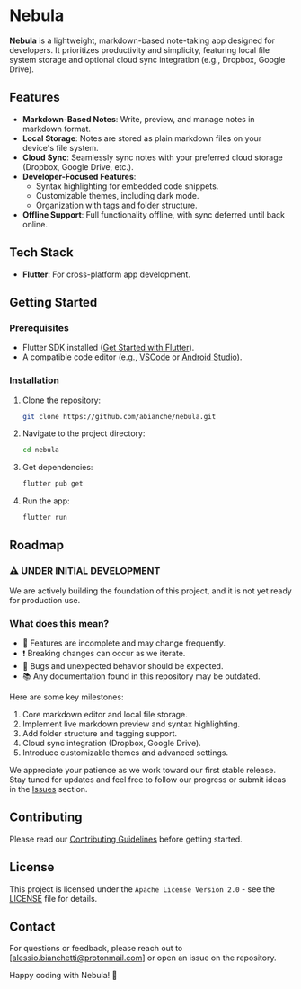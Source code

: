 # Nebula

**Nebula** is a lightweight, markdown-based note-taking app designed for developers. It prioritizes productivity and simplicity, featuring local file system storage and optional cloud sync integration (e.g., Dropbox, Google Drive).

## Features

- **Markdown-Based Notes**: Write, preview, and manage notes in markdown format.
- **Local Storage**: Notes are stored as plain markdown files on your device's file system.
- **Cloud Sync**: Seamlessly sync notes with your preferred cloud storage (Dropbox, Google Drive, etc.).
- **Developer-Focused Features**:
  - Syntax highlighting for embedded code snippets.
  - Customizable themes, including dark mode.
  - Organization with tags and folder structure.
- **Offline Support**: Full functionality offline, with sync deferred until back online.

## Tech Stack

- **Flutter**: For cross-platform app development.

## Getting Started

### Prerequisites

- Flutter SDK installed ([Get Started with Flutter](https://flutter.dev/docs/get-started)).
- A compatible code editor (e.g., [VSCode](https://code.visualstudio.com/) or [Android Studio](https://developer.android.com/studio)).

### Installation

1. Clone the repository:
   ```bash
   git clone https://github.com/abianche/nebula.git
   ```
2. Navigate to the project directory:
   ```bash
   cd nebula
   ```
3. Get dependencies:
   ```bash
   flutter pub get
   ```
4. Run the app:
   ```bash
   flutter run
   ```

## Roadmap

### ⚠️ **UNDER INITIAL DEVELOPMENT**

We are actively building the foundation of this project, and it is not yet ready for production use.  

### What does this mean?
- 🔧 Features are incomplete and may change frequently.
- ❗ Breaking changes can occur as we iterate.
- 🐛 Bugs and unexpected behavior should be expected.
- 📚 Any documentation found in this repository may be outdated.

Here are some key milestones:

1. Core markdown editor and local file storage.
2. Implement live markdown preview and syntax highlighting.
3. Add folder structure and tagging support.
4. Cloud sync integration (Dropbox, Google Drive).
5. Introduce customizable themes and advanced settings.

We appreciate your patience as we work toward our first stable release.  
Stay tuned for updates and feel free to follow our progress or submit ideas in the [Issues](https://github.com/abianche/nebula/issues) section.

## Contributing

Please read our [Contributing Guidelines](CONTRIBUTING.md) before getting started.

## License

This project is licensed under the `Apache License Version 2.0` - see the [LICENSE](LICENSE) file for details.

## Contact

For questions or feedback, please reach out to [alessio.bianchetti@protonmail.com] or open an issue on the repository.

Happy coding with Nebula! 🌌

